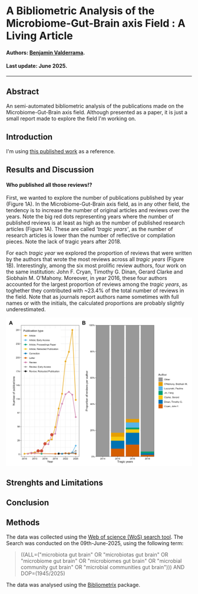 # **A Bibliometric Analysis of the Microbiome-Gut-Brain axis Field : A Living Article**

#### Authors: [Benjamin Valderrama](https://benjamin-valderrama.github.io/about.html).

#### Last update: June 2025.

------------------------------------------------------------------------

## Abstract

An semi-automated bibliometric analysis of the publications made on the Microbiome-Gut-Brain axis field. Although presented as a paper, it is just a small report made to explore the field I'm working on.

## Introduction

I'm using [this published work](https://pmc.ncbi.nlm.nih.gov/articles/PMC9119018/) as a reference.

## Results and Discussion

#### __Who published all those reviews!?__

First, we wanted to explore the number of publications published by year (Figure 1A). In the Microbiome-Gut-Brain axis field, as in any other field, the tendency is to increase the number of original articles and reviews over the years. Note the big red dots representing years where the number of published reviews is at least as high as the number of published research articles (Figure 1A). These are called *'tragic years'*, as the number of research articles is lower than the number of reflective or compilation pieces. Note the lack of tragic years after 2018.

For each *tragic year* we explored the proportion of reviews that were written by the authors that wrote the most reviews across all *tragic years* (Figure 1B). Interestingly, among the six most prolific review authors, four work on the same institution: John F. Cryan, Timothy G. Dinan, Gerard Clarke and Siobhain M. O'Mahony. Moreover, in year 2016, these four authors accounted for the largest proportion of reviews among the *tragic years*, as toghether they contributed with \~23.4% of the total number of reviews in the field. Note that as journals report authors name sometimes with full names or with the initials, the calculated proportions are probably slightly underestimated.

![**Figure 1: Years with high proportion of reviews and who authored them.** (A) Number of publications per year by publication type.Big red dots represent years where the number of published reviews (pink line) is at least as high as the number of published research articles (gold line). (B) Yearly proportion of reviewers written by the authors who published more reviews (in colors) and other authors (grey).](outputs/mains/figure1.jpg)

## Strenghts and Limitations

## Conclusion

## Methods

The data was collected using the [Web of science (WoS) search tool](https://www-webofscience-com.ucc.idm.oclc.org/wos/woscc/basic-search). The Search was conducted on the 09th-June-2025, using the following term:

> ((ALL=("microbiota gut brain" OR "microbiotas gut brain" OR "microbiome gut brain" OR "microbiomes gut brain" OR "microbial community gut brain" OR "microbial communities gut brain"))) AND DOP=(1945/2025)

The data was analysed using the [Bibliometrix](https://www.bibliometrix.org/home/) package.
